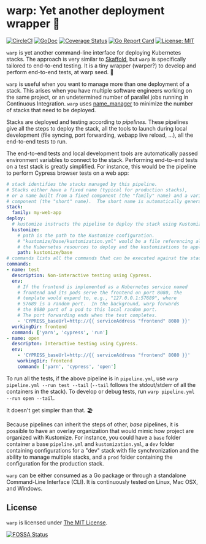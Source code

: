 # warp: Yet another deployment wrapper 🚀

[![CircleCI](https://circleci.com/gh/hchauvin/warp/tree/master.svg?style=svg)](https://circleci.com/gh/hchauvin/warp/tree/master) [![GoDoc](https://godoc.org/github.com/hchauvin/warp?status.svg)](https://godoc.org/github.com/hchauvin/warp) [![Coverage Status](https://coveralls.io/repos/github/hchauvin/warp/badge.svg?branch=master&t=2W0xju)](https://coveralls.io/github/hchauvin/warp?branch=master) [![Go Report Card](https://goreportcard.com/badge/github.com/hchauvin/warp)](https://goreportcard.com/report/github.com/hchauvin/warp) [![License: MIT](https://img.shields.io/badge/License-MIT-yellow.svg)](https://opensource.org/licenses/MIT)

`warp` is yet another command-line interface for deploying Kubernetes stacks.  The approach is very similar to
[Skaffold](https://github.com/GoogleContainerTools/skaffold), but `warp` is specifically
tailored to end-to-end testing.  It is a tiny wrapper (warper?) to develop and perform end-to-end tests,
at warp seed. 🚀

`warp` is useful when you want to manage more than one deployment of a stack.  This arises when
you have multiple software engineers working on the same project, or an undetermined number of
parallel jobs running in Continuous Integration.  `warp` uses
[name_manager](https://github.com/hchauvin/name_manager) to minimize the number of stacks that
need to be deployed.

Stacks are deployed and testing according to _pipelines._  These pipelines give all the
steps to deploy the stack, all the tools to launch during local development (file syncing,
port forwarding, webapp live reload, ...), all the end-to-end tests to run.

The end-to-end tests and local development tools are automatically passed environment
variables to connect to the stack.  Performing end-to-end tests on a test stack
is greatly simplified.  For instance, this would be the pipeline to perform Cypress browser
tests on a web app:

```yaml
# stack identifies the stacks managed by this pipeline.
# Stacks either have a fixed name (typical for production stacks),
# or a name built from a fixed component (the "family" name) and a variable 
# component (the "short" name).  The short name is automatically generated.
stack:
  family: my-web-app
deploy:
  # kustomize instructs the pipeline to deploy the stack using Kustomize.
  kustomize:
    # path is the path to the Kustomize configuration.
    # "kustomize/base/kustomization.yml" would be a file referencing all
    # the Kubernetes resources to deploy and the kustomizations to apply.
    path: kustomize/base
# commands lists all the commands that can be executed against the stack.
commands:
- name: test
  description: Non-interactive testing using Cypress.
  env:
    # If the frontend is implemented as a Kubernetes service named
    # frontend and its pods serve the frontend on port 8080, the
    # template would expand to, e.g., "127.0.0.1:57689", where
    # 57689 is a random port.  In the background, warp forwards
    # the 8080 port of a pod to this local random port.
    # The port forwarding ends when the test completes.
    - 'CYPRESS_baseUrl=http://{{ serviceAddress "frontend" 8080 }}'
  workingDir: frontend
  command: ['yarn', 'cypress', 'run']
- name: open
  descripton: Interactive testing using Cypress.
  env:
    - 'CYPRESS_baseUrl=http://{{ serviceAddress "frontend" 8080 }}'
    workingDir: frontend
    command: ['yarn', 'cypress', 'open']
```

To run all the tests, if the above pipeline is in `pipeline.yml`,
use `warp pipeline.yml --run test --tail` (`--tail` follows the stdout/stderr
of all the containers in the stack).  To develop or debug tests,
run `warp pipeline.yml --run open --tail`.

It doesn't get simpler than that. 🏖

Because pipelines can inherit the steps of other, _base_ pipelines, it is possible to
have an overlay organization that would mimic how project are organized with Kustomize.
For instance, you could have a `base` folder container a base `pipeline.yml` and `kustomization.yml`,
a `dev` folder containing configurations for a "dev" stack with file synchronization and the ability
to manage multiple stacks, and a `prod` folder containing the configuration for the production stack.

`warp` can be either consumed as a Go package or through a standalone Command-Line Interface (CLI).
It is continuously tested on Linux, Mac OSX, and Windows.

## License

`warp` is licensed under [The MIT License](./LICENSE).

[![FOSSA Status](https://app.fossa.com/api/projects/git%2Bgithub.com%2Fhchauvin%2Fwarp.svg?type=large)](https://app.fossa.com/projects/git%2Bgithub.com%2Fhchauvin%2Fwarp?ref=badge_large)
